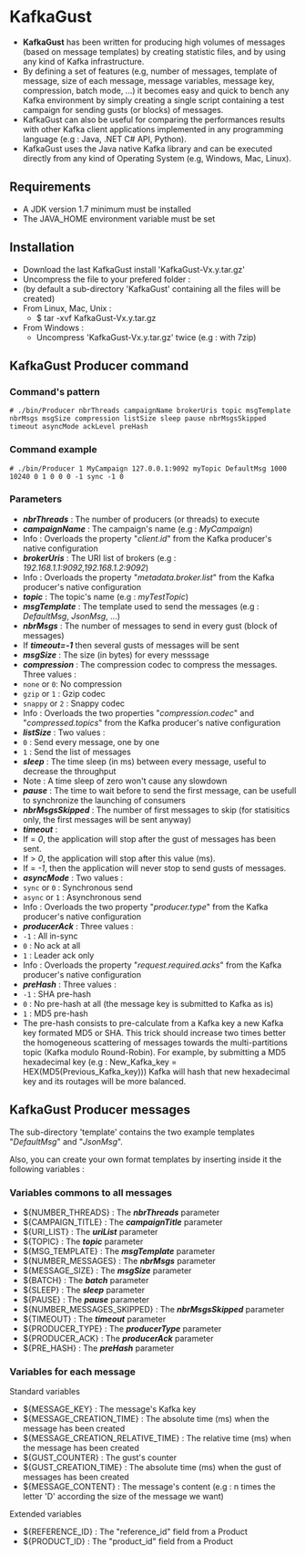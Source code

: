 # KafkaGust

* **KafkaGust** has been written for producing high volumes of messages (based on message templates) by creating statistic files, and by using any kind of Kafka infrastructure.
* By defining a set of features (e.g, number of messages, template of message, size of each message, message variables, message key, compression, batch mode, ...) it becomes easy and quick to bench any Kafka environment by simply creating a single script containing a test campaign for sending gusts (or blocks) of messages.
* KafkaGust can also be useful for comparing the performances results with other Kafka client applications implemented in any programming language (e.g : Java, .NET C# API, Python).
* KafkaGust uses the Java native Kafka library and can be executed directly from any kind of Operating System (e.g, Windows, Mac, Linux).

## Requirements
* A JDK version 1.7 minimum must be installed
* The JAVA_HOME environment variable must be set

## Installation
* Download the last KafkaGust install 'KafkaGust-Vx.y.tar.gz'
* Uncompress the file to your prefered folder :
 * (by default a sub-directory 'KafkaGust' containing all the files will be created)
  * From Linux, Mac, Unix :
    * $ tar -xvf KafkaGust-Vx.y.tar.gz
  * From Windows :
    * Uncompress 'KafkaGust-Vx.y.tar.gz' twice (e.g : with 7zip)

## KafkaGust Producer command
### Command's pattern
```
# ./bin/Producer nbrThreads campaignName brokerUris topic msgTemplate nbrMsgs msgSize compression listSize sleep pause nbrMsgsSkipped timeout asyncMode ackLevel preHash
```
### Command example
```
# ./bin/Producer 1 MyCampaign 127.0.0.1:9092 myTopic DefaultMsg 1000 10240 0 1 0 0 0 -1 sync -1 0
```

### Parameters
* ***nbrThreads*** : The number of producers (or threads) to execute
* ***campaignName*** : The campaign's name (e.g : *MyCampaign*)
 * Info : Overloads the property "*client.id*" from the Kafka producer's native configuration
* ***brokerUris*** : The URI list of brokers (e.g : *192.168.1.1:9092,192.168.1.2:9092*)
 * Info : Overloads the property "*metadata.broker.list*" from the Kafka producer's native configuration
* ***topic*** : The topic's name (e.g : *myTestTopic*)
* ***msgTemplate*** : The template used to send the messages (e.g : *DefaultMsg*, *JsonMsg*, ...)
* ***nbrMsgs*** : The number of messages to send in every gust (block of messages)
 * If ***timeout=-1*** then several gusts of messages will be sent
* ***msgSize*** : The size (in bytes) for every messsage
* ***compression*** : The compression codec to compress the messages. Three values :
 * `none` or `0`: No compression
 * `gzip` or `1` : Gzip codec
 * `snappy` or `2` : Snappy codec
 * Info : Overloads the two properties "*compression.codec*" and "*compressed.topics*" from the Kafka producer's native configuration
* ***listSize*** : Two values :
 * `0` : Send every message, one by one
 * `1` : Send the list of messages
* ***sleep*** : The time sleep (in ms) between every message, useful to decrease the throughput
 * Note : A time sleep of zero won't cause any slowdown
* ***pause*** : The time to wait before to send the first message, can be usefull to synchronize the launching of consumers
* ***nbrMsgsSkipped*** : The number of first messages to skip (for statisitics only, the first messages will be sent anyway)
* ***timeout*** :
 * If = *0*, the application will stop after the gust of messages has been sent.
 * If > *0*, the application will stop after this value (ms).
 * If = *-1*, then the application will never stop to send gusts of messages.
* ***asyncMode*** : Two values :
 * `sync` or `0` : Synchronous send
 * `async` or `1` : Asynchronous send
 * Info : Overloads the two property "*producer.type*" from the Kafka producer's native configuration
* ***producerAck*** : Three values :
 * `-1` : All in-sync
 * `0` : No ack at all
 * `1` : Leader ack only
 * Info : Overloads the property "*request.required.acks*" from the Kafka producer's native configuration
* ***preHash*** : Three values :
 * `-1` : SHA pre-hash
 * `0` : No pre-hash at all (the message key is submitted to Kafka as is)
 * `1` : MD5 pre-hash
 * The pre-hash consists to pre-calculate from a Kafka key a new Kafka key formated MD5 or SHA. This trick should increase two times better the homogeneous scattering of messages towards the multi-partitions topic (Kafka modulo Round-Robin). For example, by submitting a MD5 hexadecimal key (e.g : New_Kafka_key = HEX(MD5(Previous_Kafka_key))) Kafka will hash that new hexadecimal key and its routages will be more balanced.

## KafkaGust Producer messages
The sub-directory 'template' contains the two example templates "*DefaultMsg*" and "*JsonMsg*".

Also, you can create your own format templates by inserting inside it the following variables :

### Variables commons to all messages
* ${NUMBER_THREADS} : The ***nbrThreads*** parameter
* ${CAMPAIGN_TITLE} : The ***campaignTitle*** parameter
* ${URI_LIST} : The ***uriList*** parameter
* ${TOPIC} : The ***topic*** parameter
* ${MSG_TEMPLATE} : The ***msgTemplate*** parameter
* ${NUMBER_MESSAGES} : The ***nbrMsgs*** parameter
* ${MESSAGE_SIZE} : The ***msgSize*** parameter
* ${BATCH} : The ***batch*** parameter
* ${SLEEP} : The ***sleep*** parameter
* ${PAUSE} : The ***pause*** parameter
* ${NUMBER_MESSAGES_SKIPPED} : The ***nbrMsgsSkipped*** parameter
* ${TIMEOUT} : The ***timeout*** parameter
* ${PRODUCER_TYPE} : The ***producerType*** parameter
* ${PRODUCER_ACK} : The ***producerAck*** parameter
* ${PRE_HASH} : The ***preHash*** parameter

### Variables for each message
Standard variables
* ${MESSAGE_KEY} : The message's Kafka key
* ${MESSAGE_CREATION_TIME} : The absolute time (ms) when the message has been created
* ${MESSAGE_CREATION_RELATIVE_TIME} : The relative time (ms) when the message has been created
* ${GUST_COUNTER} : The gust's counter
* ${GUST_CREATION_TIME} : The absolute time (ms) when the gust of messages has been created
* ${MESSAGE_CONTENT} : The message's content (e.g : n times the letter 'D' according the size of the message we want)

Extended variables
* ${REFERENCE_ID} : The "reference_id" field from a Product
* ${PRODUCT_ID} : The "product_id" field from a Product
